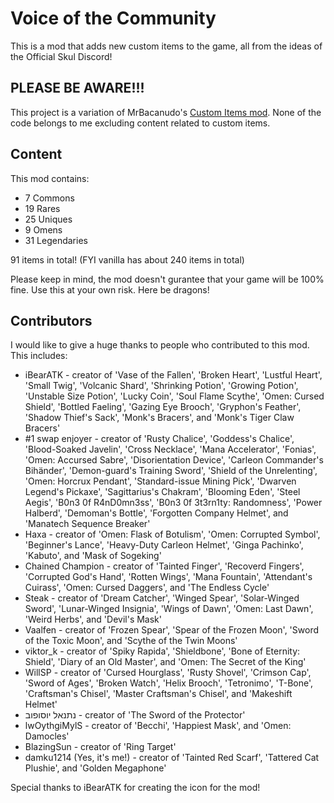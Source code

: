 # Voice of the Community
This is a mod that adds new custom items to the game, all from the ideas of the Official Skul Discord!

## PLEASE BE AWARE!!!
This project is a variation of MrBacanudo's [Custom Items mod](https://github.com/MrBacanudo/SkulHardModeMods/tree/main/CustomItems).
None of the code belongs to me excluding content related to custom items.

## Content
This mod contains:

* 7 Commons
* 19 Rares
* 25 Uniques
* 9 Omens
* 31 Legendaries

91 items in total! (FYI vanilla has about 240 items in total)

Please keep in mind, the mod doesn't gurantee that your game will be 100% fine.
Use this at your own risk. Here be dragons!

## Contributors
I would like to give a huge thanks to people who contributed to this mod. This includes:
* iBearATK - creator of 'Vase of the Fallen', 'Broken Heart', 'Lustful Heart', 'Small Twig', 'Volcanic Shard', 'Shrinking Potion', 'Growing Potion', 'Unstable Size Potion', 'Lucky Coin', 'Soul Flame Scythe', 'Omen: Cursed Shield', 'Bottled Faeling', 'Gazing Eye Brooch', 'Gryphon's Feather', 'Shadow Thief's Sack', 'Monk's Bracers', and 'Monk's Tiger Claw Bracers'
* #1 swap enjoyer - creator of 'Rusty Chalice', 'Goddess's Chalice', 'Blood-Soaked Javelin', 'Cross Necklace', 'Mana Accelerator', 'Fonias', 'Omen: Accursed Sabre', 'Disorientation Device', 'Carleon Commander's Bihänder', 'Demon-guard's Training Sword', 'Shield of the Unrelenting', 'Omen: Horcrux Pendant', 'Standard-issue Mining Pick', 'Dwarven Legend's Pickaxe', 'Sagittarius's Chakram', 'Blooming Eden', 'Steel Aegis', 'B0n3 0f R4nD0mn3ss', 'B0n3 0f 3t3rn1ty: Randomness', 'Power Halberd', 'Demoman's Bottle', 'Forgotten Company Helmet', and 'Manatech Sequence Breaker'
* Haxa - creator of 'Omen: Flask of Botulism', 'Omen: Corrupted Symbol', 'Beginner's Lance', 'Heavy-Duty Carleon Helmet', 'Ginga Pachinko', 'Kabuto', and 'Mask of Sogeking'
* Chained Champion - creator of 'Tainted Finger', 'Recoverd Fingers', 'Corrupted God's Hand', 'Rotten Wings', 'Mana Fountain', 'Attendant's Cuirass', 'Omen: Cursed Daggers', and 'The Endless Cycle'
* Steak - creator of 'Dream Catcher', 'Winged Spear', 'Solar-Winged Sword', 'Lunar-Winged Insignia', 'Wings of Dawn', 'Omen: Last Dawn', 'Weird Herbs', and 'Devil's Mask'
* Vaalfen - creator of 'Frozen Spear', 'Spear of the Frozen Moon', 'Sword of the Toxic Moon', and 'Scythe of the Twin Moons'
* viktor_k - creator of 'Spiky Rapida', 'Shieldbone', 'Bone of Eternity: Shield', 'Diary of an Old Master', and 'Omen: The Secret of the King'
* WillSP - creator of 'Cursed Hourglass', 'Rusty Shovel', 'Crimson Cap', 'Sword of Ages', 'Broken Watch', 'Helix Brooch', 'Tetronimo', 'T-Bone', 'Craftsman's Chisel', 'Master Craftsman's Chisel', and 'Makeshift Helmet'
* נתנאל יוסופוב - creator of 'The Sword of the Protector'
* lwOythgiMylS - creator of 'Becchi', 'Happiest Mask', and 'Omen: Damocles'
* BlazingSun - creator of 'Ring Target'
* damku1214 (Yes, it's me!) - creator of 'Tainted Red Scarf', 'Tattered Cat Plushie', and 'Golden Megaphone'

Special thanks to iBearATK for creating the icon for the mod!
